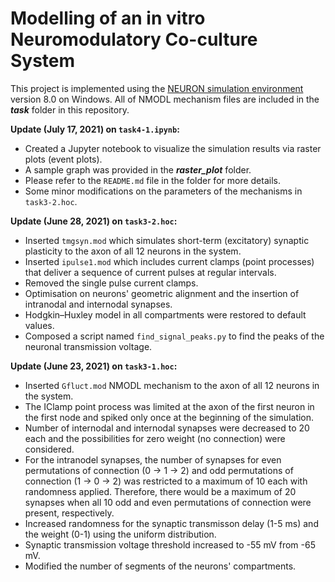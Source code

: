 # Modelling of an in vitro Neuromodulatory Co-culture System

This project is implemented using the [NEURON simulation environment][1] version 8.0 on Windows. All of NMODL mechanism files are included in the **_task_** folder in this repository.

[1]: https://www.neuron.yale.edu/neuron/


**Update (July 17, 2021) on `task4-1.ipynb`:**
* Created a Jupyter notebook to visualize the simulation results via raster plots (event plots).
* A sample graph was provided in the **_raster_plot_** folder. 
* Please refer to the `README.md` file in the folder for more details.
* Some minor modifications on the parameters of the mechanisms in `task3-2.hoc`.

**Update (June 28, 2021) on `task3-2.hoc`:**
* Inserted `tmgsyn.mod` which simulates short-term (excitatory) synaptic plasticity to the axon of all 12 neurons in the system. 
* Inserted `ipulse1.mod` which includes current clamps (point processes) that deliver a sequence of current pulses at regular intervals.
* Removed the single pulse current clamps.
* Optimisation on neurons' geometric alignment and the insertion of intranodal and internodal synapses.
* Hodgkin–Huxley model in all compartments were restored to default values.
* Composed a script named `find_signal_peaks.py` to find the peaks of the neuronal transmission voltage.


**Update (June 23, 2021) on `task3-1.hoc`:**
* Inserted `Gfluct.mod` NMODL mechanism to the axon of all 12 neurons in the system. 
* The IClamp point process was limited at the axon of the first neuron in the first node and spiked only once at the beginning of the simulation.
* Number of internodal and internodal synapses were decreased to 20 each and the possibilities for zero weight (no connection) were considered.
* For the intranodel synapses, the number of synapses for even permutations of connection (0 -> 1 -> 2) and odd permutations of connection (1 -> 0 -> 2) was restricted to a maximum of 10 each with randomness applied. Therefore, there would be a maximum of 20 synapses when all 10 odd and even permutations of connection were present, respectively. 
* Increased randomness for the synaptic transmisson delay (1-5 ms) and the weight (0-1) using the uniform distribution. 
* Synaptic transmission voltage threshold increased to -55 mV from -65 mV.
* Modified the number of segments of the neurons' compartments.
